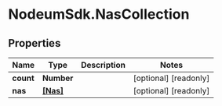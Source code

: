 # NodeumSdk.NasCollection

## Properties

Name | Type | Description | Notes
------------ | ------------- | ------------- | -------------
**count** | **Number** |  | [optional] [readonly] 
**nas** | [**[Nas]**](Nas.md) |  | [optional] [readonly] 



